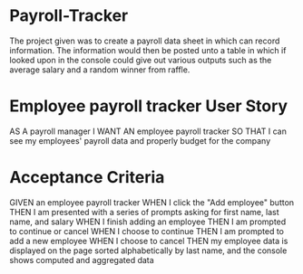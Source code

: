 # Payroll-Tracker

The project given was to create a payroll data sheet in which can record information. The information would then be posted unto a table in which if looked upon in the console could give out various outputs such as the average salary and a random winner from raffle.

Employee payroll tracker
User Story
=========================================================
AS A payroll manager
I WANT AN employee payroll tracker
SO THAT I can see my employees' payroll data and properly budget for the company


Acceptance Criteria
=========================================================
GIVEN an employee payroll tracker
WHEN I click the "Add employee" button
THEN I am presented with a series of prompts asking for first name, last name, and salary
WHEN I finish adding an employee
THEN I am prompted to continue or cancel
WHEN I choose to continue
THEN I am prompted to add a new employee
WHEN I choose to cancel
THEN my employee data is displayed on the page sorted alphabetically by last name, and the console shows computed and aggregated data